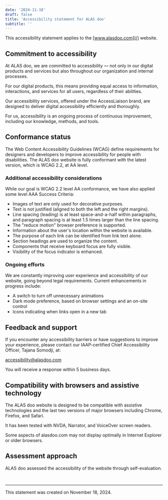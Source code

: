 ```yaml
---
date: '2024-11-18'
draft: false
title: 'Accessibility statement for ALAS doo'
subtitle: ''
---
```


This accessibility statement applies to the [www.alasdoo.com](/) website.

## Commitment to accessibility

At ALAS doo, we are committed to accessibility — not only in our digital products and services but also throughout our organization and internal processes.

For our digital products, this means providing equal access to information, interactions, and services for all users, regardless of their abilities.

Our accessibility services, offered under the AccessLiaison brand, are designed to deliver digital accessibility efficiently and thoroughly.

For us, accessibility is an ongoing process of continuous improvement, including our knowledge, methods, and tools.

## Conformance status

The Web Content Accessibility Guidelines (WCAG) define requirements for designers and developers to improve accessibility for people with disabilities. The ALAS doo website is fully conformant with the latest version, which is WCAG 2.2, at AA level.

### Additional accessibility considerations

While our goal is WCAG 2.2 level AA conformance, we have also applied some level AAA Success Criteria:

- Images of text are only used for decorative purposes.
- Text is not justified (aligned to both the left and the right margins).
- Line spacing (leading) is at least space-and-a-half within paragraphs, and paragraph spacing is at least 1.5 times larger than the line spacing.
- The "reduce motion" browser preference is supported.
- Information about the user's location within the website is available.
- The purpose of each link can be identified from link text alone.
- Section headings are used to organize the content.
- Components that receive keyboard focus are fully visible.
- Visibility of the focus indicator is enhanced.

### Ongoing efforts

We are constantly improving user experience and accessibility of our website, going beyond legal requirements. Current enhancements in progress include:

- A switch to turn off unnecessary animations
- Dark mode preference, based on browser settings and an on-site control
- Icons indicating when links open in a new tab

## Feedback and support

If you encounter any accessibility barriers or have suggestions to improve your experience, please contact our IAAP-certified Chief Accessibility Officer, Tajana Somodji, at:

[accessibility@alasdoo.com](mailto:accessibility@alasdoo.com)

You will receive a response within 5 business days.

## Compatibility with browsers and assistive technology

The ALAS doo website is designed to be compatible with assistive technologies and the last two versions of major browsers including Chrome, Firefox, and Safari.

It has been tested with NVDA, Narrator, and VoiceOver screen readers.

Some aspects of alasdoo.com may not display optimally in Internet Explorer or older browsers.

## Assessment approach

ALAS doo assessed the accessibility of the website through self-evaluation.

&nbsp;
___

This statement was created on November 18, 2024.
